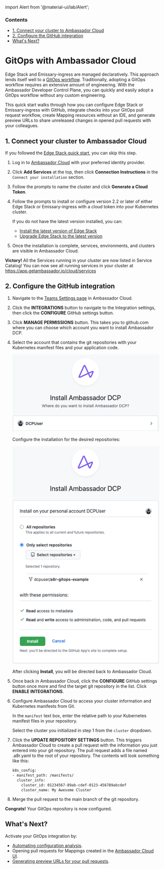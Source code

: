 import Alert from '@material-ui/lab/Alert';

<div class="docs-article-toc">
<h3>Contents</h3>

* [1. Connect your cluster to Ambassador Cloud](#1-connect-your-cluster-to-ambassador-cloud)
* [2. Configure the GitHub integration](#2-configure-the-github-integration)
* [What's Next?](#whats-next)

</div>

# GitOps with Ambassador Cloud

Edge Stack and Emissary-ingress are managed declaratively. This approach lends itself well to a [GitOps workflow](../../../../../docs/edge-stack/latest/topics/concepts/gitops-continuous-delivery/). Traditionally, adopting a GitOps workflow requires an extensive amount of engineering. With the Ambassador Developer Control Plane, you can quickly and easily adopt a GitOps workflow without any custom engineering.

This quick start walks through how you can configure Edge Stack or Emissary-ingress with GitHub, integrate checks into your GitOps pull request workflow, create Mapping resources without an IDE, and generate preview URLs to share unreleased changes in opened pull requests with your colleagues.

## 1. Connect your cluster to Ambassador Cloud

<Alert severity="info">
  If you followed the <a href="/docs/edge-stack/latest/tutorials/getting-started/">Edge Stack quick start</a>, you can skip this step.
</Alert>

1. Log in to [Ambassador Cloud](https://app.getambassador.io/cloud/) with your preferred identity provider.

2. Click **Add Services** at the top, then click **Connection Instructions** in the `Connect your installation` section.

3. Follow the prompts to name the cluster and click **Generate a Cloud Token**.

4. Follow the prompts to install or configure version 2.2 or later of either Edge Stack or Emissary-ingress with a cloud token into your Kubernetes cluster.

   If you do not have the latest version installed, you can:

   * [Install the latest version of Edge Stack](/docs/edge-stack/latest/topics/install/)
   * [Upgrade Edge Stack to the latest version](/docs/edge-stack/latest/topics/install/upgrading/)

5. Once the installation is complete, services, environments, and clusters are visible in Ambassador Cloud.

<Alert severity="success"><b>Victory!</b> All the Services running in your cluster are now listed in Service Catalog!
You can now see all running services in your cluster at <a href="https://app.getambassador.io/cloud/services" target="_blank">https://app.getambassador.io/cloud/services</a> </Alert>

## 2. Configure the GitHub integration

1. Navigate to the <a href="https://app.getambassador.io/cloud/settings/teams" target="_blank">Teams Settings page</a> in Ambassador Cloud.

2. Click the **INTEGRATIONS** button to navigate to the Integration settings, then click the **CONFIGURE** GitHub settings button.

3. Click **MANAGE PERMISSIONS** button. This takes you to github.com where you can choose which account you want to install Ambassador DCP.

4. Select the account that contains the git repositories with your Kubernetes manifest files and your application code.

    ![Git Account](../../images/gitops-quickstart-x1.png)

    Configure the installation for the desired repositories:

    ![Git configure](../../images/gitops-quickstart-x2.png)

    After clicking **Install**, you will be directed back to Ambassador Cloud.

5. Once back in Ambassador Cloud, click the **CONFIGURE** GitHub settings button once more and find the target git repository in the list. Click **ENABLE INTEGRATIONS**.

6. Configure Ambassador Cloud to access your cluster information and Kubernetes manifests from Git.

    In the `manifest` text box, enter the relative path to your Kubernetes manifest files in your repository.

    Select the cluster you initialized in step 1 from the `cluster` dropdown.

7. Click the **UPDATE REPOSITORY SETTINGS** button. This triggers Ambassador Cloud to create a pull request with the information you just entered into your git repository. The pull request adds a file named .a8r.yaml to the root of your repository. The contents will look something like this:

    ```
    k8s_config:
    - manifest_path: /manifests/
      cluster_info:
        cluster_id: 01234567-89ab-cdef-0123-456789abcdef
        cluster_name: My Awesome Cluster
    ```

8. Merge the pull request to the main branch of the git repository.

<Alert severity="success"><b>Congrats!</b> Your GitOps repository is now configured.</Alert>

## What's Next?

Activate your GitOps integration by:
- [Automating configuration analysis](../../config-analysis/quick-start).
- Opening pull requests for Mappings created in the [Ambassador Cloud UI](https://app.getambassador.io/cloud/services).
- [Generating preview URLs for your pull requests](../../deployment-previews/quick-start).
